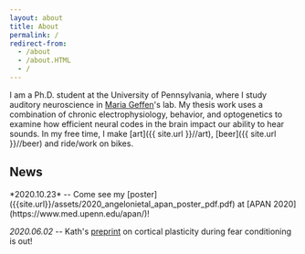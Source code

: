 ```yaml
---
layout: about
title: About
permalink: /
redirect-from:
  - /about
  - /about.HTML
  - /
---
```


I am a Ph.D. student at the University of Pennsylvania, where I study auditory neuroscience in [Maria Geffen](https://www.med.upenn.edu/hearing/)'s lab. My thesis work uses a combination of chronic electrophysiology, behavior, and optogenetics to examine how efficient neural codes in the brain impact our ability to hear sounds. In my free time, I make [art]({{ site.url }}//art), [beer]({{ site.url }}//beer) and ride/work on bikes.

<h2> News </h2>
*2020.10.23* -- Come see my
[poster]({{site.url}}/assets/2020_angelonietal_apan_poster_pdf.pdf) at
[APAN 2020](https://www.med.upenn.edu/apan/)!

*2020.06.02* -- Kath's [preprint](https://www.biorxiv.org/content/10.1101/2020.06.02.128702v1) on cortical plasticity during fear conditioning is out!
